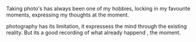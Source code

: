 









Taking photo's has always been one of my hobbies, locking in my favourite moments, expressing my thoughts at the moment. 







photography has its limitation, it expressess the mind through the existing reality.   But its a good recording of what already happend , the moment.